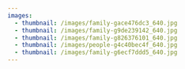 ```yaml
---
images:
  - thumbnail: /images/family-gace476dc3_640.jpg
  - thumbnail: /images/family-g9de239142_640.jpg
  - thumbnail: /images/family-g826376101_640.jpg
  - thumbnail: /images/people-g4c40bec4f_640.jpg
  - thumbnail: /images/family-g6ecf7ddd5_640.jpg
---
```

